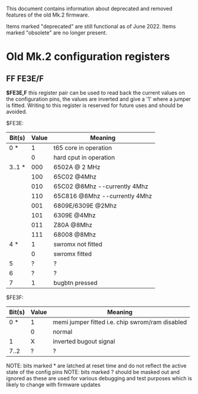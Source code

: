This document contains information about deprecated and removed features
of the old Mk.2 firmware.

Items marked "deprecated" are still functional as of June 2022.
Items marked "obsolete" are no longer present.


# Old Mk.2 configuration registers

FF FE3E/F
---------

  **$FE3E,F** this register pair can be used to read back the current values
  on the configuration pins, the values are inverted and give a '1' where a 
  jumper is fitted. Writing to this register is reserved for future uses and
  should be avoided.

  $FE3E:

  |Bit(s) | Value | Meaning
  |-------|-------|--------------------------------------
  | 0    *|   1   | t65 core in operation
  |       |   0   | hard cput in operation
  | 3..1 *|  000  | 6502A @ 2 MHz
  |       |  100  | 65C02 @4Mhz
  |       |  010  | 65C02 @8Mhz          --currently 4Mhz
  |       |  110  | 65C816 @8Mhz         --currently 4Mhz
  |       |  001  | 6809E/6309E @2Mhz
  |       |  101  | 6309E @4Mhz
  |       |  011  | Z80A @8Mhz
  |       |  111  | 68008 @8Mhz
  | 4    *|   1   | swromx not fitted 
  |       |   0   | swromx fitted
  | 5     |   ?   | ?
  | 6     |   ?   | ?
  | 7     |   1   | bugbtn pressed         

  $FE3F:

  |Bit(s) | Value | Meaning
  |-------|-------|--------------------------------------
  | 0    *|   1   | memi jumper fitted i.e. chip swrom/ram disabled
  |       |   0   | normal
  | 1     |   X   | inverted bugout signal
  | 7..2  |   ?   | ?

NOTE: bits marked * are latched at reset time and do not reflect the active state
of the config pins
NOTE: bits marked ? should be masked out and ignored as these are used for various
debugging and test purposes which is likely to change with firmware updates
